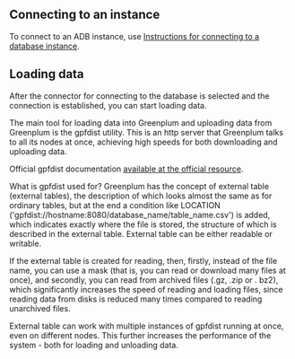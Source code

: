 ## Connecting to an instance

To connect to an ADB instance, use [Instructions for connecting to a database instance](../../../dbaas/connect).

## Loading data

After the connector for connecting to the database is selected and the connection is established, you can start loading data.

The main tool for loading data into Greenplum and uploading data from Greenplum is the gpfdist utility. This is an http server that Greenplum talks to all its nodes at once, achieving high speeds for both downloading and uploading data.

Official gpfdist documentation [available at the official resource](https://gpdb.docs.pivotal.io/510/utility_guide/admin_utilities/gpfdist.html).

What is gpfdist used for? Greenplum has the concept of external table (external tables), the description of which looks almost the same as for ordinary tables, but at the end a condition like LOCATION ('gpfdist://hostname:8080/database_name/table_name.csv') is added, which indicates exactly where the file is stored, the structure of which is described in the external table. External table can be either readable or writable.

If the external table is created for reading, then, firstly, instead of the file name, you can use a mask (that is, you can read or download many files at once), and secondly, you can read from archived files (.gz, .zip or . bz2), which significantly increases the speed of reading and loading files, since reading data from disks is reduced many times compared to reading unarchived files.

External table can work with multiple instances of gpfdist running at once, even on different nodes. This further increases the performance of the system - both for loading and unloading data.
